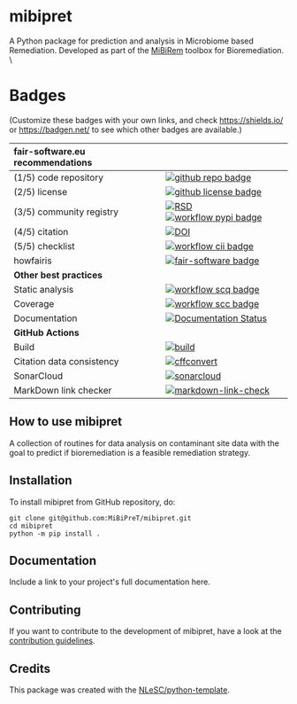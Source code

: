 # mibipret

A Python package for prediction and analysis in Microbiome based Remediation. Developed as part of the [MiBiRem](https://www.mibirem.eu/) toolbox for Bioremediation.
\
# Badges

(Customize these badges with your own links, and check https://shields.io/ or https://badgen.net/ to see which other badges are available.)

| fair-software.eu recommendations | |
| :-- | :--  |
| (1/5) code repository              | [![github repo badge](https://img.shields.io/badge/github-repo-000.svg?logo=github&labelColor=gray&color=blue)](https://github.com/MiBiPreT/mibipret) |
| (2/5) license                      | [![github license badge](https://img.shields.io/github/license/MiBiPreT/mibipret)](https://github.com/MiBiPreT/mibipret) |
| (3/5) community registry           | [![RSD](https://img.shields.io/badge/rsd-mibipret-00a3e3.svg)](https://www.research-software.nl/software/mibipret) [![workflow pypi badge](https://img.shields.io/pypi/v/mibipret.svg?colorB=blue)](https://pypi.python.org/project/mibipret/) |
| (4/5) citation                     | [![DOI](https://zenodo.org/badge/DOI/10.5281/zenodo.10878799.svg)](https://doi.org/10.5281/zenodo.10878799) |
| (5/5) checklist                    | [![workflow cii badge](https://bestpractices.coreinfrastructure.org/projects/<replace-with-created-project-identifier>/badge)](https://bestpractices.coreinfrastructure.org/projects/<replace-with-created-project-identifier>) |
| howfairis                          | [![fair-software badge](https://img.shields.io/badge/fair--software.eu-%E2%97%8F%20%20%E2%97%8F%20%20%E2%97%8F%20%20%E2%97%8F%20%20%E2%97%8B-yellow)](https://fair-software.eu) |
| **Other best practices**           | &nbsp; |
| Static analysis                    | [![workflow scq badge](https://sonarcloud.io/api/project_badges/measure?project=MiBiPreT_mibipret&metric=alert_status)](https://sonarcloud.io/dashboard?id=MiBiPreT_mibipret) |
| Coverage                           | [![workflow scc badge](https://sonarcloud.io/api/project_badges/measure?project=MiBiPreT_mibipret&metric=coverage)](https://sonarcloud.io/dashboard?id=MiBiPreT_mibipret) |
| Documentation                      | [![Documentation Status](https://readthedocs.org/projects/mibipret/badge/?version=latest)](https://mibipret.readthedocs.io/en/latest/?badge=latest) |
| **GitHub Actions**                 | &nbsp; |
| Build                              | [![build](https://github.com/MiBiPreT/mibipret/actions/workflows/build.yml/badge.svg)](https://github.com/MiBiPreT/mibipret/actions/workflows/build.yml) |
| Citation data consistency          | [![cffconvert](https://github.com/MiBiPreT/mibipret/actions/workflows/cffconvert.yml/badge.svg)](https://github.com/MiBiPreT/mibipret/actions/workflows/cffconvert.yml) |
| SonarCloud                         | [![sonarcloud](https://github.com/MiBiPreT/mibipret/actions/workflows/sonarcloud.yml/badge.svg)](https://github.com/MiBiPreT/mibipret/actions/workflows/sonarcloud.yml) |
| MarkDown link checker              | [![markdown-link-check](https://github.com/MiBiPreT/mibipret/actions/workflows/markdown-link-check.yml/badge.svg)](https://github.com/MiBiPreT/mibipret/actions/workflows/markdown-link-check.yml) |

## How to use mibipret

A collection of routines for data analysis on contaminant site data with the goal to predict if bioremediation is a feasible remediation strategy.

## Installation

To install mibipret from GitHub repository, do:

```console
git clone git@github.com:MiBiPreT/mibipret.git
cd mibipret
python -m pip install .
```

## Documentation

Include a link to your project's full documentation here.

## Contributing

If you want to contribute to the development of mibipret,
have a look at the [contribution guidelines](CONTRIBUTING.md).

## Credits

This package was created with the [NLeSC/python-template](https://github.com/NLeSC/python-template).
